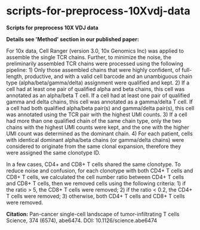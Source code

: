 # scripts-for-preprocess-10Xvdj-data

**Scripts for preprocess 10X VDJ data**

**Details see 'Method' section in our published paper:**

For 10x data, Cell Ranger (version 3.0, 10x Genomics Inc) was applied to assemble the single TCR chains. Further, to minimize the noise, the preliminarily assembled TCR chains were processed using the following pipeline: 1) Only those assembled chains that were highly confident, of full-length, productive, and with a valid cell barcode and an unambiguous chain type (alpha/beta/gamma/delta) assignment were qualified and kept. 2) If a cell had at least one pair of qualified alpha and beta chains, this cell was annotated as an alpha/beta T cell. If a cell had at least one pair of qualified gamma and delta chains, this cell was annotated as a gamma/delta T cell. If a cell had both qualified alpha/beta pair(s) and gamma/delta pair(s), this cell was annotated using the TCR pair with the highest UMI counts. 3) If a cell had more than one qualified chain of the same chain type, only the two chains with the highest UMI counts were kept, and the one with the higher UMI count was determined as the dominant chain. 4) For each patient, cells with identical dominant alpha/beta chains (or gamma/delta chains) were considered to originate from the same clonal expansion, therefore they were assigned the same clonotype ID. 

In a few cases, CD4+ and CD8+ T cells shared the same clonotype. To reduce noise and confusion, for each clonotype with both CD4+ T cells and CD8+ T cells, we calculated the cell number ratio between CD4+ T cells and CD8+ T cells, then we removed cells using the following criteria: 1) if the ratio > 5, the CD8+ T cells were removed; 2) if the ratio < 0.2, the CD4+ T cells were removed; 3) otherwise, both CD4+ T cells and CD8+ T cells were removed.


**Citation:**
Pan-cancer single-cell landscape of tumor-infiltrating T cells
Science, 374 (6574), abe6474. DOI: 10.1126/science.abe6474
